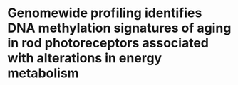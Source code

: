# Genomewide profiling identifies DNA methylation signatures of aging in rod photoreceptors associated with alterations in energy metabolism

